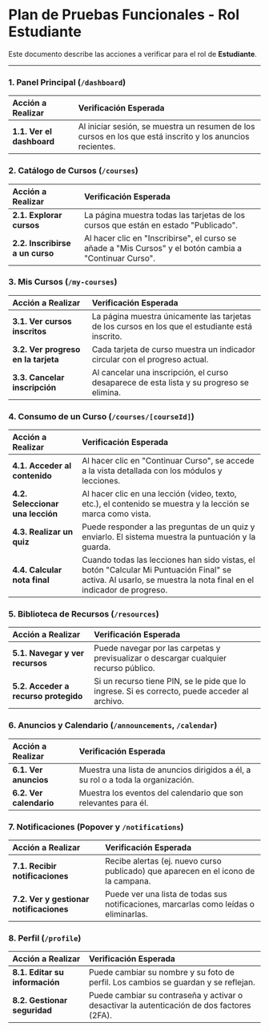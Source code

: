 # Plan de Pruebas Funcionales - Rol Estudiante

Este documento describe las acciones a verificar para el rol de **Estudiante**.

---

### 1. Panel Principal (`/dashboard`)

| Acción a Realizar | Verificación Esperada |
| :--- | :--- |
| **1.1. Ver el dashboard** | Al iniciar sesión, se muestra un resumen de los cursos en los que está inscrito y los anuncios recientes. |

### 2. Catálogo de Cursos (`/courses`)

| Acción a Realizar | Verificación Esperada |
| :--- | :--- |
| **2.1. Explorar cursos** | La página muestra todas las tarjetas de los cursos que están en estado "Publicado". |
| **2.2. Inscribirse a un curso** | Al hacer clic en "Inscribirse", el curso se añade a "Mis Cursos" y el botón cambia a "Continuar Curso". |

### 3. Mis Cursos (`/my-courses`)

| Acción a Realizar | Verificación Esperada |
| :--- | :--- |
| **3.1. Ver cursos inscritos** | La página muestra únicamente las tarjetas de los cursos en los que el estudiante está inscrito. |
| **3.2. Ver progreso en la tarjeta** | Cada tarjeta de curso muestra un indicador circular con el progreso actual. |
| **3.3. Cancelar inscripción** | Al cancelar una inscripción, el curso desaparece de esta lista y su progreso se elimina. |

### 4. Consumo de un Curso (`/courses/[courseId]`)

| Acción a Realizar | Verificación Esperada |
| :--- | :--- |
| **4.1. Acceder al contenido** | Al hacer clic en "Continuar Curso", se accede a la vista detallada con los módulos y lecciones. |
| **4.2. Seleccionar una lección** | Al hacer clic en una lección (video, texto, etc.), el contenido se muestra y la lección se marca como vista. |
| **4.3. Realizar un quiz** | Puede responder a las preguntas de un quiz y enviarlo. El sistema muestra la puntuación y la guarda. |
| **4.4. Calcular nota final** | Cuando todas las lecciones han sido vistas, el botón "Calcular Mi Puntuación Final" se activa. Al usarlo, se muestra la nota final en el indicador de progreso. |

### 5. Biblioteca de Recursos (`/resources`)

| Acción a Realizar | Verificación Esperada |
| :--- | :--- |
| **5.1. Navegar y ver recursos** | Puede navegar por las carpetas y previsualizar o descargar cualquier recurso público. |
| **5.2. Acceder a recurso protegido** | Si un recurso tiene PIN, se le pide que lo ingrese. Si es correcto, puede acceder al archivo. |

### 6. Anuncios y Calendario (`/announcements`, `/calendar`)

| Acción a Realizar | Verificación Esperada |
| :--- | :--- |
| **6.1. Ver anuncios** | Muestra una lista de anuncios dirigidos a él, a su rol o a toda la organización. |
| **6.2. Ver calendario** | Muestra los eventos del calendario que son relevantes para él. |

### 7. Notificaciones (Popover y `/notifications`)

| Acción a Realizar | Verificación Esperada |
| :--- | :--- |
| **7.1. Recibir notificaciones** | Recibe alertas (ej. nuevo curso publicado) que aparecen en el icono de la campana. |
| **7.2. Ver y gestionar notificaciones** | Puede ver una lista de todas sus notificaciones, marcarlas como leídas o eliminarlas. |

### 8. Perfil (`/profile`)

| Acción a Realizar | Verificación Esperada |
| :--- | :--- |
| **8.1. Editar su información** | Puede cambiar su nombre y su foto de perfil. Los cambios se guardan y se reflejan. |
| **8.2. Gestionar seguridad** | Puede cambiar su contraseña y activar o desactivar la autenticación de dos factores (2FA). |
